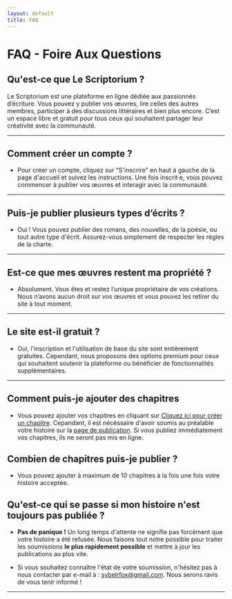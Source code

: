 ```yaml
---
layout: default
title: FAQ
---
```


# FAQ - Foire Aux Questions

##  **Qu'est-ce que Le Scriptorium ?**

Le Scriptorium est une plateforme en ligne dédiée aux passionnés d’écriture. Vous pouvez y publier vos œuvres, lire celles des autres membres, participer à des discussions littéraires et bien plus encore. C’est un espace libre et gratuit pour tous ceux qui souhaitent partager leur créativité avec la communauté.

---

## Comment créer un compte ?
- Pour créer un compte, cliquez sur "S'inscrire" en haut à gauche de la page d'accueil et suivez les instructions. Une fois inscrit·e, vous pouvez commencer à publier vos œuvres et interagir avec la communauté.

---

## Puis-je publier plusieurs types d’écrits ?
- Oui ! Vous pouvez publier des romans, des nouvelles, de la poésie, ou tout autre type d'écrit. Assurez-vous simplement de respecter les règles de la charte.

---
 
## Est-ce que mes œuvres restent ma propriété ?
- Absolument. Vous êtes et restez l’unique propriétaire de vos créations. Nous n’avons aucun droit sur vos œuvres et vous pouvez les retirer du site à tout moment.

---

## Le site est-il gratuit ?
- Oui, l'inscription et l'utilisation de base du site sont entièrement gratuites. Cependant, nous proposons des options premium pour ceux qui souhaitent soutenir la plateforme ou bénéficier de fonctionnalités supplémentaires.

---

## Comment puis-je ajouter des chapitres
- Vous pouvez ajouter vos chapitres en cliquant sur [Cliquez ici pour créer un chapitre](create-chapter.md). Cepandant, il est nécéssaire d'avoir soumis au préalable votre histoire sur la [page de publication](histoires/create-story.md). Si vous publiez immédiatement vos chapitres, ils ne seront pas mis en ligne.

## Combien de chapitres puis-je publier ?
- Vous pouvez ajouter à maximum de 10 chapitres à la fois une fois votre histoire acceptée.

## Qu'est-ce qui se passe si mon histoire n'est toujours pas publiée ?

- **Pas de panique !** Un long temps d'attente ne signifie pas forcément que votre histoire a été refusée. Nous faisons tout notre possible pour traiter les soumissions **le plus rapidement possible** et mettre à jour les publications au plus vite.

- Si vous souhaitez connaître l'état de votre soumission, n'hésitez pas à nous contacter par e-mail à : [sybelrfox@gmail.com](mailto:sybelrfox@gmail.com). Nous serons ravis de vous tenir informé !


---




